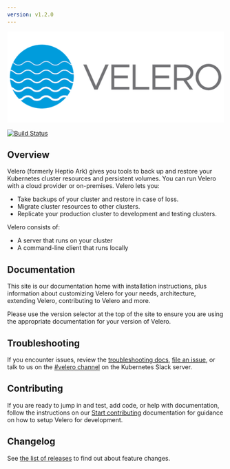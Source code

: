 ```yaml
---
version: v1.2.0
---
```

![100]

[![Build Status][1]][2]

## Overview

Velero (formerly Heptio Ark) gives you tools to back up and restore your Kubernetes cluster resources and persistent volumes. You can run Velero with a cloud provider or on-premises. Velero lets you:

* Take backups of your cluster and restore in case of loss.
* Migrate cluster resources to other clusters.
* Replicate your production cluster to development and testing clusters.

Velero consists of:

* A server that runs on your cluster
* A command-line client that runs locally

## Documentation

This site is our documentation home with installation instructions, plus information about customizing Velero for your needs, architecture, extending Velero, contributing to Velero and more.

Please use the version selector at the top of the site to ensure you are using the appropriate documentation for your version of Velero.

## Troubleshooting

If you encounter issues, review the [troubleshooting docs][30], [file an issue][4], or talk to us on the [#velero channel][25] on the Kubernetes Slack server.

## Contributing

If you are ready to jump in and test, add code, or help with documentation, follow the instructions on our [Start contributing](/docs/v1.2.0/start-contributing/) documentation for guidance on how to setup Velero for development.

## Changelog

See [the list of releases][6] to find out about feature changes.

[1]: https://travis-ci.org/vmware-tanzu/velero.svg?branch=main
[2]: https://travis-ci.org/vmware-tanzu/velero

[4]: https://github.com/vmware-tanzu/velero/issues
[6]: https://github.com/vmware-tanzu/velero/releases

[9]: https://kubernetes.io/docs/setup/
[10]: https://kubernetes.io/docs/tasks/tools/install-kubectl/#install-with-homebrew-on-macos
[11]: https://kubernetes.io/docs/tasks/tools/install-kubectl/#tabset-1
[12]: https://github.com/kubernetes/kubernetes/blob/main/cluster/addons/dns/README.md
[14]: https://github.com/kubernetes/kubernetes
[24]: https://groups.google.com/forum/#!forum/projectvelero
[25]: https://kubernetes.slack.com/messages/velero

[30]: troubleshooting.md

[100]: img/velero.png
